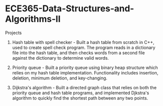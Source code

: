 # ECE365-Data-Structures-and-Algorithms-II
Projects

1. Hash table with spell checker - Built a hash table from scratch in C++, used to create spell check program. The program reads in a dictionary file into the hash table, and then checks words from a second file against the dictionary to determine valid words.

2. Priority queue - Built a priority queue using binary heap structure which relies on my hash table implementation. Functionality includes insertion, deletion, minimum deletion, and key-changing.

3. Dijkstra's algorithm - Built a directed graph class that relies on both the priority queue and hash table programs, and implemented Djkstra's algorithm to quickly find the shortest path between any two points.
